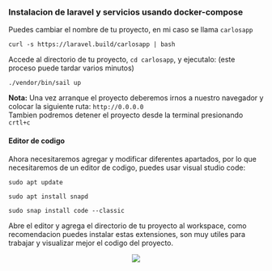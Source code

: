 ### Instalacion de laravel y servicios usando docker-compose
Puedes cambiar el nombre de tu proyecto, en mi caso se llama `carlosapp`

~~~
curl -s https://laravel.build/carlosapp | bash
~~~
Accede al directorio de tu proyecto, `cd carlosapp`, y ejecutalo: (este proceso puede tardar varios minutos)
~~~
./vendor/bin/sail up
~~~
<b>Nota:</b>
Una vez arranque el proyecto deberemos irnos a nuestro navegador y colocar la siguiente ruta: `http://0.0.0.0` <br>Tambien podremos detener el proyecto desde la terminal presionando `crtl+c`

#### Editor de codigo
Ahora necesitaremos agregar y modificar diferentes apartados, por lo que necesitaremos de un editor de codigo, puedes usar visual studio code:
~~~
sudo apt update
~~~
~~~
sudo apt install snapd
~~~
~~~
sudo snap install code --classic
~~~

Abre el editor y agrega el directorio de tu proyecto al workspace, como recomendacion puedes instalar estas extensiones, son muy utiles para trabajar y visualizar mejor el codigo del proyecto.

<p align="center"><img src="https://i.postimg.cc/rFFn5L0h/Captura7.png"></p>


